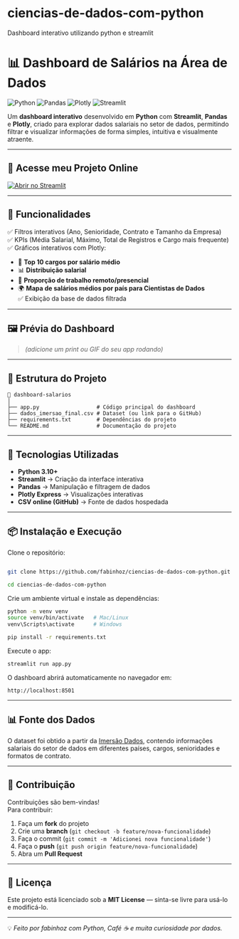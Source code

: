 # ciencias-de-dados-com-python
Dashboard interativo utilizando python e streamlit


# 📊 Dashboard de Salários na Área de Dados  

![Python](https://img.shields.io/badge/Python-3.10+-3776AB?style=for-the-badge&logo=python&logoColor=white)
![Pandas](https://img.shields.io/badge/Pandas-Data%20Analysis-150458?style=for-the-badge&logo=pandas&logoColor=white)
![Plotly](https://img.shields.io/badge/Plotly-Interactive%20Charts-3F4F75?style=for-the-badge&logo=plotly&logoColor=white)
![Streamlit](https://img.shields.io/badge/Streamlit-Web%20App-FF4B4B?style=for-the-badge&logo=streamlit&logoColor=white)

Um **dashboard interativo** desenvolvido em **Python** com **Streamlit**, **Pandas** e **Plotly**, criado para explorar dados salariais no setor de dados, permitindo filtrar e visualizar informações de forma simples, intuitiva e visualmente atraente.

---

## 🚀 Acesse meu Projeto Online

[![Abrir no Streamlit](https://img.shields.io/badge/Abrir%20no-Streamlit-FF4B4B?style=for-the-badge&logo=streamlit&logoColor=white)](https://https://ciencias-de-dados-com-python.streamlit.app/)

---

## 🚀 Funcionalidades

✅ Filtros interativos (Ano, Senioridade, Contrato e Tamanho da Empresa)  
✅ KPIs (Média Salarial, Máximo, Total de Registros e Cargo mais frequente)  
✅ Gráficos interativos com Plotly:  
- 📌 **Top 10 cargos por salário médio**  
- 📊 **Distribuição salarial**  
- 🥧 **Proporção de trabalho remoto/presencial**  
- 🌍 **Mapa de salários médios por país para Cientistas de Dados**  
✅ Exibição da base de dados filtrada  

---

## 🖼 Prévia do Dashboard

> *(adicione um print ou GIF do seu app rodando)*  

---

## 📂 Estrutura do Projeto

```
📁 dashboard-salarios
│
├── app.py                  # Código principal do dashboard
├── dados_imersao_final.csv # Dataset (ou link para o GitHub)
├── requirements.txt        # Dependências do projeto
└── README.md               # Documentação do projeto

```

---

## 🔧 Tecnologias Utilizadas

- **Python 3.10+**
- **Streamlit** → Criação da interface interativa
- **Pandas** → Manipulação e filtragem de dados
- **Plotly Express** → Visualizações interativas
- **CSV online (GitHub)** → Fonte de dados hospedada

---

## 📦 Instalação e Execução

Clone o repositório:
```bash

git clone https://github.com/fabinhoz/ciencias-de-dados-com-python.git

cd ciencias-de-dados-com-python
```

Crie um ambiente virtual e instale as dependências:
```bash
python -m venv venv
source venv/bin/activate   # Mac/Linux
venv\Scripts\activate      # Windows

pip install -r requirements.txt
```

Execute o app:
```bash
streamlit run app.py
```

O dashboard abrirá automaticamente no navegador em:
```
http://localhost:8501
```

---

## 📊 Fonte dos Dados

O dataset foi obtido a partir da [Imersão Dados](https://www.alura.com.br/), contendo informações salariais do setor de dados em diferentes países, cargos, senioridades e formatos de contrato.

---

## 🤝 Contribuição

Contribuições são bem-vindas!  
Para contribuir:
1. Faça um **fork** do projeto  
2. Crie uma **branch** (`git checkout -b feature/nova-funcionalidade`)  
3. Faça o commit (`git commit -m 'Adicionei nova funcionalidade'`)  
4. Faça o **push** (`git push origin feature/nova-funcionalidade`)  
5. Abra um **Pull Request**  

---

## 📄 Licença

Este projeto está licenciado sob a **MIT License** — sinta-se livre para usá-lo e modificá-lo.

---

💡 *Feito por fabinhoz com Python, Café ☕ e muita curiosidade por dados.*

